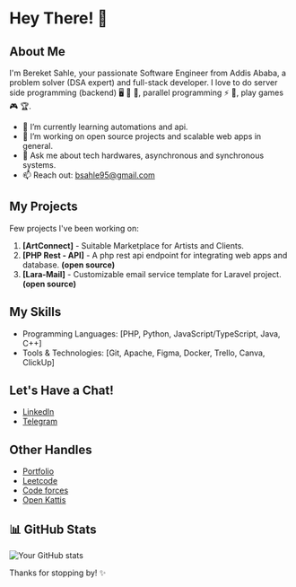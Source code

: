 # Hey There! 👋

## About Me
I'm Bereket Sahle, your passionate Software Engineer from Addis Ababa, a problem solver (DSA expert) and full-stack developer. I love to do server side programming (backend) 🖥️ 🔧 📡, parallel programming ⚡ 🔀, play games 🎮 🏆.

- 🌱 I’m currently learning automations and api.
- 🔭 I’m working on open source projects and scalable web apps in general.
- 💬 Ask me about tech hardwares, asynchronous and synchronous systems.
- 📫 Reach out: bsahle95@gmail.com

## My Projects
Few projects I've been working on:

1. **[ArtConnect]** - Suitable Marketplace for Artists and Clients.
2. **[PHP Rest - API]** - A php rest api endpoint for integrating web apps and database. **(open source)**
3. **[Lara-Mail]** - Customizable email service template for Laravel project. **(open source)**

## My Skills
- Programming Languages: [PHP, Python, JavaScript/TypeScript, Java, C++]
- Tools & Technologies: [Git, Apache, Figma, Docker, Trello, Canva, ClickUp]

## Let's Have a Chat!
- [LinkedIn](linkedin.com/in/bereket-sahle/)
- [Telegram](t.me/BekaMan95)

## Other Handles
- [Portfolio](to-be-added)
- [Leetcode](https://leetcode.com/u/BekaMan95)
- [Code forces](https://codeforces.com/profile/BekaMan95)
- [Open Kattis](https://open.kattis.com/users/bereket-sahle)


## 📊 GitHub Stats
![Your GitHub stats](https://github-readme-stats.vercel.app/api?username=BekaMan95&show_icons=true&theme=radical)

Thanks for stopping by! ✨
